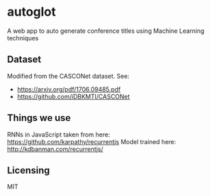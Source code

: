 # autoglot
A web app to auto generate conference titles using Machine Learning techniques

## Dataset

Modified from the CASCONet dataset.  See:

- https://arxiv.org/pdf/1706.09485.pdf
- https://github.com/iDBKMTI/CASCONet

## Things we use

RNNs in JavaScript taken from here: https://github.com/karpathy/recurrentjs
Model trained here: http://kdbanman.com/recurrentjs/

## Licensing
MIT
